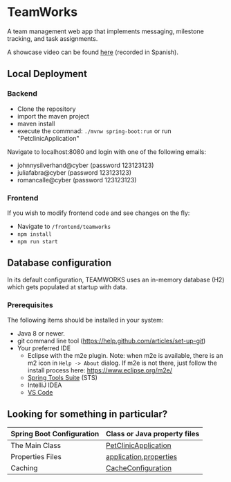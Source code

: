 # TeamWorks

A team management web app that implements messaging, milestone tracking, and task assignments.

A showcase video can be found [here](https://youtu.be/g9Iu-Cj1-e0) (recorded in Spanish).

## Local Deployment
### Backend

- Clone the repository 
- import the maven project
- maven install
- execute the commnad: `./mvnw spring-boot:run` or run "PetclinicApplication"

Navigate to localhost:8080 and login with one of the following emails:
- johnnysilverhand@cyber (password 123123123)
- juliafabra@cyber (password 123123123)
- romancalle@cyber (password 123123123)

### Frontend
If you wish to modify frontend code and see changes on the fly:
- Navigate to `/frontend/teamworks`
- `npm install`
- `npm run start`

## Database configuration

In its default configuration, TEAMWORKS uses an in-memory database (H2) which
gets populated at startup with data. 


### Prerequisites
The following items should be installed in your system:
* Java 8 or newer.
* git command line tool (https://help.github.com/articles/set-up-git)
* Your preferred IDE 
  * Eclipse with the m2e plugin. Note: when m2e is available, there is an m2 icon in `Help -> About` dialog. If m2e is
  not there, just follow the install process here: https://www.eclipse.org/m2e/
  * [Spring Tools Suite](https://spring.io/tools) (STS)
  * IntelliJ IDEA
  * [VS Code](https://code.visualstudio.com)

## Looking for something in particular?

|Spring Boot Configuration | Class or Java property files  |
|--------------------------|---|
|The Main Class | [PetClinicApplication](https://github.com/gii-is-DP1/spring-petclinic/blob/master/src/main/java/org/springframework/samples/petclinic/PetClinicApplication.java) |
|Properties Files | [application.properties](https://github.com/gii-is-DP1/spring-petclinic/blob/master/src/main/resources) |
|Caching | [CacheConfiguration](https://github.com/gii-is-DP1/spring-petclinic/blob/master/src/main/java/org/springframework/samples/petclinic/system/CacheConfiguration.java) |
